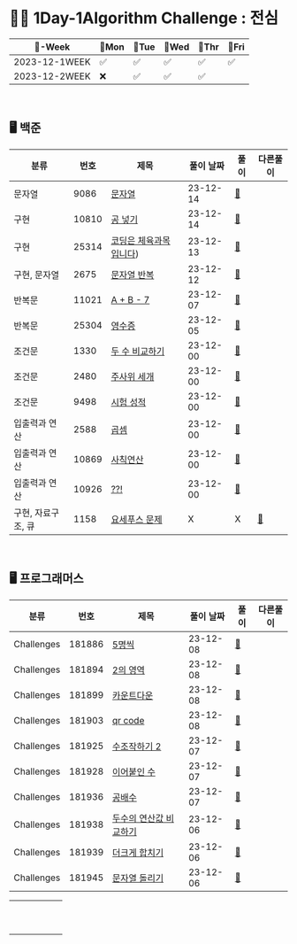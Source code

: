 # 👩‍💻 1Day-1Algorithm Challenge : 전심

| 📆-Week        | 🔵Mon | 🔵Tue | 🔵Wed | 🔵Thr | 🔵Fri |
| ------------- | ---- | ---- | ---- | ---- | ---- |
| 2023-12-1WEEK | ✅    | ✅    | ✅    | ✅    | ✅    |
| 2023-12-2WEEK | ❌    | ✅    | ✅    | ✅    |      |

<br>



## 🖥️ 백준

| 분류               | 번호  | 제목                                                         | 풀이 날짜 | 풀이                                                         | 다른풀이                                                     |
| ------------------ | ----- | ------------------------------------------------------------ | --------- | ------------------------------------------------------------ | ------------------------------------------------------------ |
| 문자열             | 9086  | [문자열](https://www.acmicpc.net/problem/9086)               | 23-12-14  | [🔗](https://github.com/wholeheartedness/AlgorithmStudy/blob/main/BaekJoon/String/b9086/Main.java) |                                                              |
| 구현               | 10810 | [공 넣기](https://www.acmicpc.net/problem/10810)             | 23-12-14  | [🔗](https://github.com/wholeheartedness/AlgorithmStudy/blob/main/BaekJoon/implement/b10810/Main.java) |                                                              |
| 구현               | 25314 | [코딩은 체육과목 입니다](https://www.acmicpc.net/problem/25314)) | 23-12-13  | [🔗](https://github.com/wholeheartedness/AlgorithmStudy/blob/main/BaekJoon/implement/b25314/Main.java) |                                                              |
| 구현, 문자열       | 2675  | [문자열 반복](https://www.acmicpc.net/problem/2675)          | 23-12-12  | [🔗](https://github.com/wholeheartedness/AlgorithmStudy/blob/main/BaekJoon/String/b2675/Main.java) |                                                              |
| 반복문             | 11021 | [A + B - 7](http://boj.kr/11021)                             | 23-12-07  | [🔗](https://github.com/wholeheartedness/AlgorithmStudy/blob/main/BaekJoon/Loop_State/b11021/Main.java) |                                                              |
| 반복문             | 25304 | [영수증](http://boj.kr/25304)                                | 23-12-05  | [🔗](https://github.com/wholeheartedness/AlgorithmStudy/blob/main/BaekJoon/Loop_State/b25304/Main.java) |                                                              |
| 조건문             | 1330  | [두 수 비교하기](http://boj.kr/1330)                         | 23-12-00  | [🔗](https://github.com/wholeheartedness/AlgorithmStudy/blob/main/BaekJoon/Conditional/b1330/Main.java) |                                                              |
| 조건문             | 2480  | [주사위 세개](http://boj.kr/2480)                            | 23-12-00  | [🔗](https://github.com/wholeheartedness/AlgorithmStudy/blob/main/BaekJoon/Conditional/b2480/Main.java) |                                                              |
| 조건문             | 9498  | [시험 성적](http://boj.kr/9498)                              | 23-12-00  | [🔗](https://github.com/wholeheartedness/AlgorithmStudy/blob/main/StudyWeek/Week2_12_2/b9498/Main.java) |                                                              |
| 입출력과 연산      | 2588  | [곱셈](http://boj.kr/2588)                                   | 23-12-00  | [🔗](https://github.com/wholeheartedness/AlgorithmStudy/blob/main/BaekJoon/IoAndBasicOperations/b2588/Main.java) |                                                              |
| 입출력과 연산      | 10869 | [사칙연산](http://boj.kr/10869)                              | 23-12-00  | [🔗](https://github.com/wholeheartedness/AlgorithmStudy/blob/main/BaekJoon/IoAndBasicOperations/b10869/Main.java) |                                                              |
| 입출력과 연산      | 10926 | [??!](http://boj.kr/10926)                                   | 23-12-00  | [🔗](https://github.com/wholeheartedness/AlgorithmStudy/blob/main/BaekJoon/IoAndBasicOperations/b10926/Main.java) |                                                              |
| 구현, 자료구조, 큐 | 1158  | [요세푸스 문제](http://boj.kr/1158)                          | X         | X                                                            | [📝](https://github.com/wholeheartedness/AlgorithmStudy/blob/main/BaekJoon/Conditional/b1158/Main_Lecture.java) |

<br>  

## 🖥️ 프로그래머스

| 분류       | 번호   | 제목                                                         | 풀이 날짜 | 풀이                                                         | 다른풀이 |
| ---------- | ------ | ------------------------------------------------------------ | --------- | ------------------------------------------------------------ | -------- |
| Challenges | 181886 | [5명씩](https://school.programmers.co.kr/learn/courses/30/lessons/181886) | 23-12-08  | [🔗]( https://github.com/wholeheartedness/AlgorithmStudy/blob/main/Programmers/Challenges/p181886/Solution.java) |          |
| Challenges | 181894 | [2의 영역](https://school.programmers.co.kr/learn/courses/30/lessons/181894) | 23-12-08  | [🔗]( https://github.com/wholeheartedness/AlgorithmStudy/blob/main/Programmers/Challenges/p181894/Solution.java) |          |
| Challenges | 181899 | [카운트다운](https://school.programmers.co.kr/learn/courses/30/lessons/181899) | 23-12-08  | [🔗]( https://github.com/wholeheartedness/AlgorithmStudy/blob/main/Programmers/Challenges/p181899/Solution.java) |          |
| Challenges | 181903 | [qr code](https://school.programmers.co.kr/learn/courses/30/lessons/181903) | 23-12-08  | [🔗]( https://github.com/wholeheartedness/AlgorithmStudy/blob/main/Programmers/Challenges/p181903/Solution.java) |          |
| Challenges | 181925 | [수조작하기 2](https://school.programmers.co.kr/learn/courses/30/lessons/181925) | 23-12-07  | [🔗]( https://github.com/wholeheartedness/AlgorithmStudy/blob/main/Programmers/Challenges/p181925/Solution.java) |          |
| Challenges | 181928 | [이어붙인 수](https://school.programmers.co.kr/learn/courses/30/lessons/181928) | 23-12-07  | [🔗]( https://github.com/wholeheartedness/AlgorithmStudy/blob/main/Programmers/Challenges/p181928/Solution.java) |          |
| Challenges | 181936 | [공배수](https://school.programmers.co.kr/learn/courses/30/lessons/181936) | 23-12-07  | [🔗]( https://github.com/wholeheartedness/AlgorithmStudy/blob/main/Programmers/Challenges/p181936/Solution.java) |          |
| Challenges | 181938 | [두수의 연산값 비교하기](https://school.programmers.co.kr/learn/courses/30/lessons/181938) | 23-12-06  | [🔗]( https://github.com/wholeheartedness/AlgorithmStudy/blob/main/Programmers/Challenges/p181938/Solution.java) |          |
| Challenges | 181939 | [더크게 합치기](https://school.programmers.co.kr/learn/courses/30/lessons/181939) | 23-12-06  | [🔗]( https://github.com/wholeheartedness/AlgorithmStudy/blob/main/Programmers/Challenges/p181939/Solution.java) |          |
| Challenges | 181945 | [문자열 돌리기](https://school.programmers.co.kr/learn/courses/30/lessons/181945) | 23-12-06  | [🔗]( https://github.com/wholeheartedness/AlgorithmStudy/blob/main/Programmers/Challenges/p181945/Solution.java) |          |

|      |      |      |      |      |      |
|------------|--------|----------------------------------------------------------------------------------|----------|------------------------------------------------------------------------------------------------------------------|-----------------------------------------------------------------------------------------------------------------|
|      |      |      |      |      |      |
|      |      |      |      |      |      |
|      |      |      |      |      |      |
|      |      |      |      |      |      |
|      |      |      |      |      |      |
|      |      |      |      |      |      |
|      |      |      |      |      |      |
|      |      |      |      |      |      |
|      |      |      |      |      |      |
|      |      |      |      |      ||
